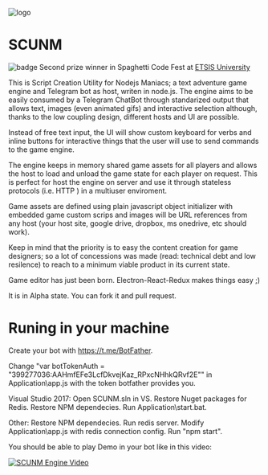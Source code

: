 ![logo](logo.png)              
# SCUNM
 
![badge](https://cdn4.iconfinder.com/data/icons/competition-soft/512/second_medal-128.png) Second prize winner in Spaghetti Code Fest at [ETSIS University](https://coredumped.es/2018/spaghetti-code-fest-resumen-premios/)

This is Script Creation Utility for Nodejs Maniacs; a text adventure game engine and Telegram bot as host, writen in node.js. The engine aims to be easily consumed by a Telegram ChatBot through standarized output that allows text, images (even animated gifs) and interactive selection although, thanks to the low coupling design, different hosts and UI are possible.

Instead of free text input, the UI will show custom keyboard for verbs and inline buttons for interactive things that the user will use to send commands to the game engine.

The engine keeps in memory shared game assets for all players and allows the host to load and unload the game state for each player on request. This is perfect for host the engine on server and use it through stateless protocols (i.e. HTTP ) in a multiuser enviroment.

Game assets are defined using plain javascript object initializer with embedded game custom scrips and images will be URL references from any host (your host site, google drive, dropbox, ms onedrive, etc should work).

Keep in mind that the priority is to easy the content creation for game designers; so a lot of concessions was made (read: technical debt and low resilence) to reach to a minimum viable product in its current state.

Game editor has just been born. Electron-React-Redux makes things easy ;)

It is in Alpha state. You can fork it and pull request.

# Runing in your machine

Create your bot with https://t.me/BotFather.

Change "var botTokenAuth = "399277036:AAHmfEFe3LcfDkvejKaz_RPxcNHhkQRvf2E"" in Application\app.js with the token botfather provides you.

Visual Studio 2017:
Open SCUNM.sln in VS. Restore Nuget packages for Redis. Restore NPM dependecies. Run Application\start.bat.

Other:
Restore NPM dependecies. Run redis server. Modify Application\app.js with redis connection config. Run "npm start".

You should be able to play Demo in your bot like in this video:

[![SCUNM Engine Video](http://img.youtube.com/vi/DKBtBOK7imI/0.jpg)](https://www.youtube.com/watch?v=DKBtBOK7imI "SCUNM Engine demo")






